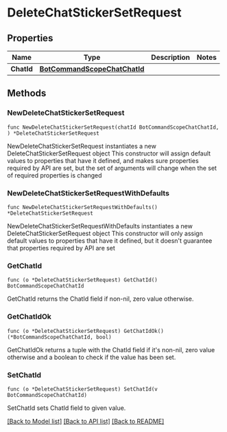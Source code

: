 # DeleteChatStickerSetRequest

## Properties

Name | Type | Description | Notes
------------ | ------------- | ------------- | -------------
**ChatId** | [**BotCommandScopeChatChatId**](BotCommandScopeChatChatId.md) |  | 

## Methods

### NewDeleteChatStickerSetRequest

`func NewDeleteChatStickerSetRequest(chatId BotCommandScopeChatChatId, ) *DeleteChatStickerSetRequest`

NewDeleteChatStickerSetRequest instantiates a new DeleteChatStickerSetRequest object
This constructor will assign default values to properties that have it defined,
and makes sure properties required by API are set, but the set of arguments
will change when the set of required properties is changed

### NewDeleteChatStickerSetRequestWithDefaults

`func NewDeleteChatStickerSetRequestWithDefaults() *DeleteChatStickerSetRequest`

NewDeleteChatStickerSetRequestWithDefaults instantiates a new DeleteChatStickerSetRequest object
This constructor will only assign default values to properties that have it defined,
but it doesn't guarantee that properties required by API are set

### GetChatId

`func (o *DeleteChatStickerSetRequest) GetChatId() BotCommandScopeChatChatId`

GetChatId returns the ChatId field if non-nil, zero value otherwise.

### GetChatIdOk

`func (o *DeleteChatStickerSetRequest) GetChatIdOk() (*BotCommandScopeChatChatId, bool)`

GetChatIdOk returns a tuple with the ChatId field if it's non-nil, zero value otherwise
and a boolean to check if the value has been set.

### SetChatId

`func (o *DeleteChatStickerSetRequest) SetChatId(v BotCommandScopeChatChatId)`

SetChatId sets ChatId field to given value.



[[Back to Model list]](../README.md#documentation-for-models) [[Back to API list]](../README.md#documentation-for-api-endpoints) [[Back to README]](../README.md)


